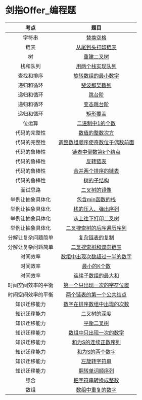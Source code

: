 # 剑指Offer_编程题

|考点|题目|
|:-:|:-:|
|字符串|[替换空格](https://github.com/Maxwell-L/SwordOffer/blob/master/Code/ReplaceSpaceSolution.java)|
|链表|[从尾到头打印链表](https://github.com/Maxwell-L/SwordOffer/blob/master/Code/PrintListFromTailToHeadSolution.java)|
|树|[重建二叉树](https://github.com/Maxwell-L/SwordOffer/blob/master/Code/ReConstructBinaryTreeSolution.java)|
|栈和队列|[用两个栈实现队列](https://github.com/Maxwell-L/SwordOffer/blob/master/Code/QueueSolution.java)|
|查找和排序|[旋转数组的最小数字](https://github.com/Maxwell-L/SwordOffer/blob/master/Code/MinNumberInRotateArraySolution.java)|
|递归和循环|[斐波那契数列](https://github.com/Maxwell-L/SwordOffer/blob/master/Code/FibonacciSolution.java)|
|递归和循环|[跳台阶](https://github.com/Maxwell-L/SwordOffer/blob/master/Code/JumpFloorSolution.java)|
|递归和循环|[变态跳台阶](https://github.com/Maxwell-L/SwordOffer/blob/master/Code/JumpFloorIISolution.java)|
|递归和循环|[矩形覆盖](https://github.com/Maxwell-L/SwordOffer/blob/master/Code/RectCoverSolution.java)|
|位运算|[二进制中1的个数](https://github.com/Maxwell-L/SwordOffer/blob/master/Code/NumberOf1Solution.java)|
|代码的完整性|[数值的整数次方](https://github.com/Maxwell-L/SwordOffer/blob/master/Code/PowerSolution.java)|
|代码的完整性|[调整数组顺序使奇数位于偶数前面](https://github.com/Maxwell-L/SwordOffer/blob/master/Code/ReOrderArraySolution.java)|
|代码的鲁棒性|[链表中倒数第k个结点](https://github.com/Maxwell-L/SwordOffer/blob/master/Code/FindKthToTailSolution.java)|
|代码的鲁棒性|[反转链表](https://github.com/Maxwell-L/SwordOffer/blob/master/Code/ReverseListSolution.java)|
|代码的鲁棒性|[合并两个排序的链表](https://github.com/Maxwell-L/SwordOffer/blob/master/Code/MergeSolution.java)|
|代码的鲁棒性|[树的子结构](https://github.com/Maxwell-L/SwordOffer/blob/master/Code/HasSubtreeSolution.java)|
|面试思路|[二叉树的镜像](https://github.com/Maxwell-L/SwordOffer/blob/master/Code/MirrorSolution.java)|
|举例让抽象具体化|[包含min函数的栈](https://github.com/Maxwell-L/SwordOffer/blob/master/Code/MinStackSolution.java)|
|举例让抽象具体化|[栈的压入、弹出序列](https://github.com/Maxwell-L/SwordOffer/blob/master/Code/IsPopOrderSolution.java)|
|举例让抽象具体化|[从上往下打印二叉树](https://github.com/Maxwell-L/SwordOffer/blob/master/Code/PrintFromTopToBottomSolution.java)|
|举例让抽象具体化|[二叉搜索树的后序遍历序列](https://github.com/Maxwell-L/SwordOffer/blob/master/Code/VerifySquenceOfBSTSolution.java)|
|分解让复杂问题简单|[复杂链表的复制](https://github.com/Maxwell-L/SwordOffer/blob/master/Code/CloneSolution.java)|
|分解让复杂问题简单|[二叉搜索树和双向链表](https://github.com/Maxwell-L/SwordOffer/blob/master/Code/ConvertSolution.java)|
|时间效率|[数组中出现次数超过一半的数字](https://github.com/Maxwell-L/SwordOffer/blob/master/Code/MoreThanHalfNumSolution.java)|
|时间效率|[最小的K个数](https://github.com/Maxwell-L/SwordOffer/blob/master/Code/GetLeastNumbersSolution.java)|
|时间效率|[连续子数组的最大和](https://github.com/Maxwell-L/SwordOffer/blob/master/Code/FindGreatestSumOfSubArraySolution.java)|
|时间空间效率的平衡|[第一个只出现一次的字符位置](https://github.com/Maxwell-L/SwordOffer/blob/master/Code/FirstNotRepeatingCharSolution.java)|
|时间空间效率的平衡|[两个链表的第一个公共结点](https://github.com/Maxwell-L/SwordOffer/blob/master/Code/FindFirstCommonNodeSolution.java)|
|知识迁移能力|[数字在排序数组中出现的次数](https://github.com/Maxwell-L/SwordOffer/blob/master/Code/GetNumberOfKSolution.java)|
|知识迁移能力|[二叉树的深度](https://github.com/Maxwell-L/SwordOffer/blob/master/Code/TreeDepthSolution.java)|
|知识迁移能力|[平衡二叉树](https://github.com/Maxwell-L/SwordOffer/blob/master/Code/IsBalancedSolution.java)|
|知识迁移能力|[数组中只出现一次的数字](https://github.com/Maxwell-L/SwordOffer/blob/master/Code/FindNumsAppearOnceSolution.java)|
|知识迁移能力|[和为S的连续正数序列](https://github.com/Maxwell-L/SwordOffer/blob/master/Code/FindContinuousSequenceSolution.java)|
|知识迁移能力|[和为S的两个数字](https://github.com/Maxwell-L/SwordOffer/blob/master/Code/FindNumbersWithSumSolution.java)|
|知识迁移能力|[左旋转字符串](https://github.com/Maxwell-L/SwordOffer/blob/master/Code/LeftRotateStringSolution.java)|
|知识迁移能力|[翻转单词顺序列](https://github.com/Maxwell-L/SwordOffer/blob/master/Code/ReverseSentenceSolution.java)|
|综合|[把字符串转换成整数](https://github.com/Maxwell-L/SwordOffer/blob/master/Code/StrToIntSolution.java)|
|数组|[数组中重复的数字](https://github.com/Maxwell-L/SwordOffer/blob/master/Code/DuplicateSolution.java)|

